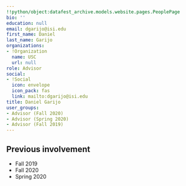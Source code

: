 ```yaml
---
!!python/object:datafest_archive.models.website.pages.PeoplePage
bio: ''
education: null
email: dgarijo@isi.edu
first_name: Daniel
last_name: Garijo
organizations:
- !Organization
  name: USC
  url: null
role: Advisor
social:
- !Social
  icon: envelope
  icon_pack: fas
  link: mailto:dgarijo@isi.edu
title: Daniel Garijo
user_groups:
- Advisor (Fall 2020)
- Advisor (Spring 2020)
- Advisor (Fall 2019)
---
```


## Previous involvement

* Fall 2019
* Fall 2020
* Spring 2020